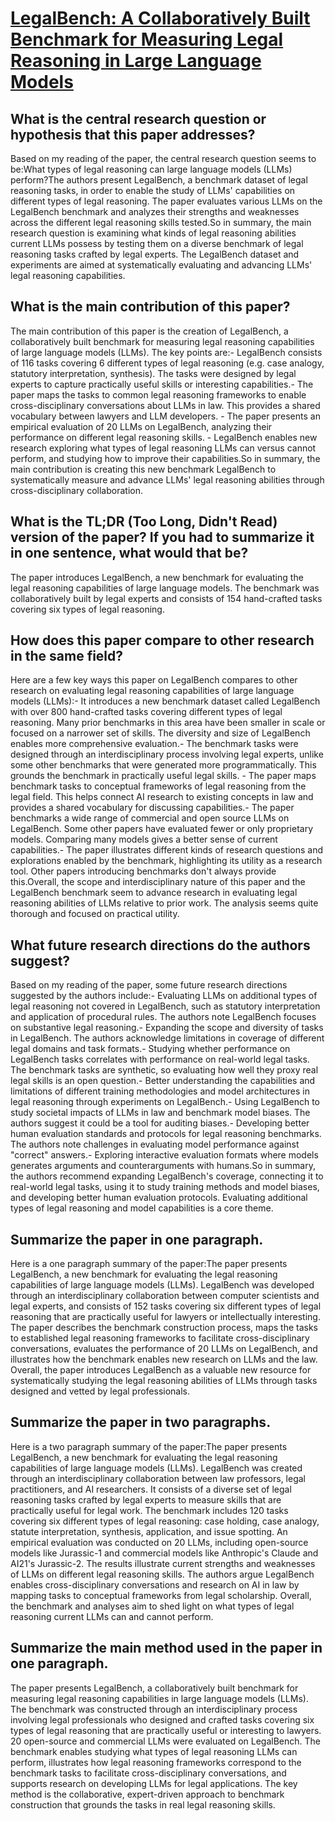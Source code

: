 # [LegalBench: A Collaboratively Built Benchmark for Measuring Legal   Reasoning in Large Language Models](https://arxiv.org/abs/2308.11462)

## What is the central research question or hypothesis that this paper addresses?

 Based on my reading of the paper, the central research question seems to be:What types of legal reasoning can large language models (LLMs) perform?The authors present LegalBench, a benchmark dataset of legal reasoning tasks, in order to enable the study of LLMs' capabilities on different types of legal reasoning. The paper evaluates various LLMs on the LegalBench benchmark and analyzes their strengths and weaknesses across the different legal reasoning skills tested.So in summary, the main research question is examining what kinds of legal reasoning abilities current LLMs possess by testing them on a diverse benchmark of legal reasoning tasks crafted by legal experts. The LegalBench dataset and experiments are aimed at systematically evaluating and advancing LLMs' legal reasoning capabilities.


## What is the main contribution of this paper?

 The main contribution of this paper is the creation of LegalBench, a collaboratively built benchmark for measuring legal reasoning capabilities of large language models (LLMs). The key points are:- LegalBench consists of 116 tasks covering 6 different types of legal reasoning (e.g. case analogy, statutory interpretation, synthesis). The tasks were designed by legal experts to capture practically useful skills or interesting capabilities.- The paper maps the tasks to common legal reasoning frameworks to enable cross-disciplinary conversations about LLMs in law. This provides a shared vocabulary between lawyers and LLM developers. - The paper presents an empirical evaluation of 20 LLMs on LegalBench, analyzing their performance on different legal reasoning skills. - LegalBench enables new research exploring what types of legal reasoning LLMs can versus cannot perform, and studying how to improve their capabilities.So in summary, the main contribution is creating this new benchmark LegalBench to systematically measure and advance LLMs' legal reasoning abilities through cross-disciplinary collaboration.


## What is the TL;DR (Too Long, Didn't Read) version of the paper? If you had to summarize it in one sentence, what would that be?

 The paper introduces LegalBench, a new benchmark for evaluating the legal reasoning capabilities of large language models. The benchmark was collaboratively built by legal experts and consists of 154 hand-crafted tasks covering six types of legal reasoning.


## How does this paper compare to other research in the same field?

 Here are a few key ways this paper on LegalBench compares to other research on evaluating legal reasoning capabilities of large language models (LLMs):- It introduces a new benchmark dataset called LegalBench with over 800 hand-crafted tasks covering different types of legal reasoning. Many prior benchmarks in this area have been smaller in scale or focused on a narrower set of skills. The diversity and size of LegalBench enables more comprehensive evaluation.- The benchmark tasks were designed through an interdisciplinary process involving legal experts, unlike some other benchmarks that were generated more programmatically. This grounds the benchmark in practically useful legal skills. - The paper maps benchmark tasks to conceptual frameworks of legal reasoning from the legal field. This helps connect AI research to existing concepts in law and provides a shared vocabulary for discussing capabilities.- The paper benchmarks a wide range of commercial and open source LLMs on LegalBench. Some other papers have evaluated fewer or only proprietary models. Comparing many models gives a better sense of current capabilities.- The paper illustrates different kinds of research questions and explorations enabled by the benchmark, highlighting its utility as a research tool. Other papers introducing benchmarks don't always provide this.Overall, the scope and interdisciplinary nature of this paper and the LegalBench benchmark seem to advance research in evaluating legal reasoning abilities of LLMs relative to prior work. The analysis seems quite thorough and focused on practical utility.


## What future research directions do the authors suggest?

 Based on my reading of the paper, some future research directions suggested by the authors include:- Evaluating LLMs on additional types of legal reasoning not covered in LegalBench, such as statutory interpretation and application of procedural rules. The authors note LegalBench focuses on substantive legal reasoning.- Expanding the scope and diversity of tasks in LegalBench. The authors acknowledge limitations in coverage of different legal domains and task formats.- Studying whether performance on LegalBench tasks correlates with performance on real-world legal tasks. The benchmark tasks are synthetic, so evaluating how well they proxy real legal skills is an open question.- Better understanding the capabilities and limitations of different training methodologies and model architectures in legal reasoning through experiments on LegalBench.- Using LegalBench to study societal impacts of LLMs in law and benchmark model biases. The authors suggest it could be a tool for auditing biases.- Developing better human evaluation standards and protocols for legal reasoning benchmarks. The authors note challenges in evaluating model performance against "correct" answers.- Exploring interactive evaluation formats where models generates arguments and counterarguments with humans.So in summary, the authors recommend expanding LegalBench's coverage, connecting it to real-world legal tasks, using it to study training methods and model biases, and developing better human evaluation protocols. Evaluating additional types of legal reasoning and model capabilities is a core theme.


## Summarize the paper in one paragraph.

 Here is a one paragraph summary of the paper:The paper presents LegalBench, a new benchmark for evaluating the legal reasoning capabilities of large language models (LLMs). LegalBench was developed through an interdisciplinary collaboration between computer scientists and legal experts, and consists of 152 tasks covering six different types of legal reasoning that are practically useful for lawyers or intellectually interesting. The paper describes the benchmark construction process, maps the tasks to established legal reasoning frameworks to facilitate cross-disciplinary conversations, evaluates the performance of 20 LLMs on LegalBench, and illustrates how the benchmark enables new research on LLMs and the law. Overall, the paper introduces LegalBench as a valuable new resource for systematically studying the legal reasoning abilities of LLMs through tasks designed and vetted by legal professionals.


## Summarize the paper in two paragraphs.

 Here is a two paragraph summary of the paper:The paper presents LegalBench, a new benchmark for evaluating the legal reasoning capabilities of large language models (LLMs). LegalBench was created through an interdisciplinary collaboration between law professors, legal practitioners, and AI researchers. It consists of a diverse set of legal reasoning tasks crafted by legal experts to measure skills that are practically useful for legal work. The benchmark includes 120 tasks covering six different types of legal reasoning: case holding, case analogy, statute interpretation, synthesis, application, and issue spotting. An empirical evaluation was conducted on 20 LLMs, including open-source models like Jurassic-1 and commercial models like Anthropic's Claude and AI21's Jurassic-2. The results illustrate current strengths and weaknesses of LLMs on different legal reasoning skills. The authors argue LegalBench enables cross-disciplinary conversations and research on AI in law by mapping tasks to conceptual frameworks from legal scholarship. Overall, the benchmark and analyses aim to shed light on what types of legal reasoning current LLMs can and cannot perform.


## Summarize the main method used in the paper in one paragraph.

 The paper presents LegalBench, a collaboratively built benchmark for measuring legal reasoning capabilities in large language models (LLMs). The benchmark was constructed through an interdisciplinary process involving legal professionals who designed and crafted tasks covering six types of legal reasoning that are practically useful or interesting to lawyers. 20 open-source and commercial LLMs were evaluated on LegalBench. The benchmark enables studying what types of legal reasoning LLMs can perform, illustrates how legal reasoning frameworks correspond to the benchmark tasks to facilitate cross-disciplinary conversations, and supports research on developing LLMs for legal applications. The key method is the collaborative, expert-driven approach to benchmark construction that grounds the tasks in real legal reasoning skills.
